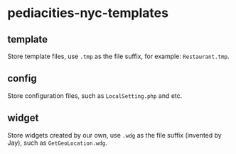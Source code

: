 pediacities-nyc-templates
=========================

template
-
Store template files, use ```.tmp``` as the file suffix, for example: ```Restaurant.tmp```.

config
-
Store configuration files, such as ```LocalSetting.php``` and etc.

widget
-
Store widgets created by our own, use ```.wdg``` as the file suffix (invented by Jay), such as ```GetGeoLocation.wdg```.

